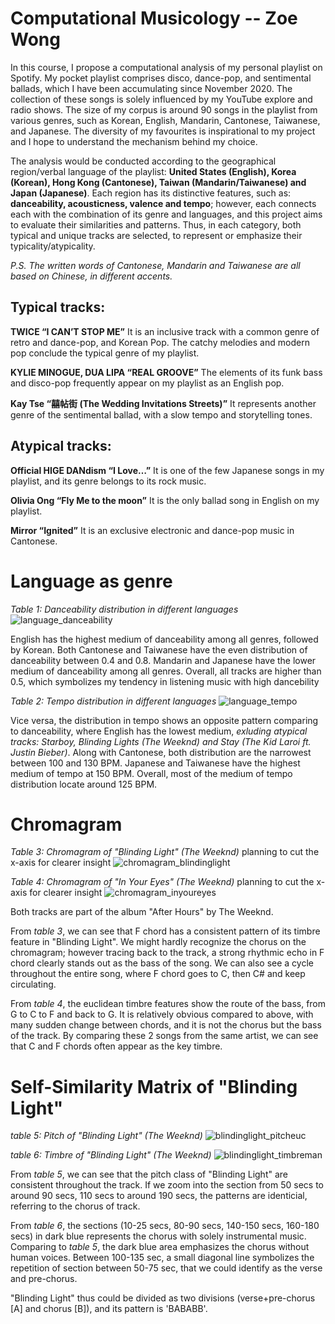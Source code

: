 
# Computational Musicology -- Zoe Wong

In this course, I propose a computational analysis of my personal playlist on Spotify. My pocket playlist comprises disco, dance-pop, and sentimental ballads, which I have been accumulating since November 2020. The collection of these songs is solely influenced by my YouTube explore and radio shows. The size of my corpus is around 90 songs in the playlist from various genres, such as Korean, English, Mandarin, Cantonese, Taiwanese, and Japanese. The diversity of my favourites is inspirational to my project and I hope to understand the mechanism behind my choice.

The analysis would be conducted according to the geographical region/verbal language of the playlist: **United States (English), Korea (Korean), Hong Kong (Cantonese), Taiwan (Mandarin/Taiwanese) and Japan (Japanese)**. Each region has its distinctive features, such as: **danceability, acousticness, valence and tempo**; however, each connects each with the combination of its genre and languages, and this project aims to evaluate their similarities and patterns. Thus, in each category, both typical and unique tracks are selected, to represent or emphasize their typicality/atypicality.

*P.S. The written words of Cantonese, Mandarin and Taiwanese are all based on Chinese, in different accents.*






## Typical tracks:

**TWICE “I CAN’T STOP ME”**
It is an inclusive track with a common genre of retro and dance-pop, and Korean Pop. The catchy melodies and modern pop conclude the typical genre of my playlist.

**KYLIE MINOGUE, DUA LIPA “REAL GROOVE”**
The elements of its funk bass and disco-pop frequently appear on my playlist as an English pop. 

**Kay Tse “囍帖街 (The Wedding Invitations Streets)”**
It represents another genre of the sentimental ballad, with a slow tempo and storytelling tones. 


## Atypical tracks:

**Official HIGE DANdism “I Love…”**
It is one of the few Japanese songs in my playlist, and its genre belongs to its rock music.

**Olivia Ong “Fly Me to the moon”**
It is the only ballad song in English on my playlist.

**Mirror “Ignited”**
It is an exclusive electronic and dance-pop music in Cantonese.



# Language as genre

*Table 1: Danceability distribution in different languages*
![language_danceability](https://user-images.githubusercontent.com/99733797/156937439-879ae119-58aa-48f7-a930-052ad7cf20fc.png)

English has the highest medium of danceability among all genres, followed by Korean. Both Cantonese and Taiwanese have the even distribution of danceability between 0.4 and 0.8. Mandarin and Japanese have the lower medium of danceability among all genres. Overall, all tracks are higher than 0.5, which symbolizes my tendency in listening music with high dancebility

*Table 2: Tempo distribution in different languages*
![language_tempo](https://user-images.githubusercontent.com/99733797/156937660-064b81ac-cf2a-4302-b588-e37087b6327b.png)

Vice versa, the distribution in tempo shows an opposite pattern comparing to danceability, where English has the lowest medium, *exluding atypical tracks: Starboy, Blinding Lights (The Weeknd) and Stay (The Kid Laroi ft. Justin Bieber)*. Along with Cantonese, both distribution are the narrowest between 100 and 130 BPM. Japanese and Taiwanese have the highest medium of tempo at 150 BPM. Overall, most of the medium of tempo distribution locate around 125 BPM.


# Chromagram 

*Table 3: Chromagram of "Blinding Light" (The Weeknd)* planning to cut the x-axis for clearer insight
![chromagram_blindinglight](https://user-images.githubusercontent.com/99733797/156939165-004055a3-0b49-483c-a208-244fbf694307.png)

*Table 4: Chromagram of "In Your Eyes" (The Weeknd)* planning to cut the x-axis for clearer insight
![chromagram_inyoureyes](https://user-images.githubusercontent.com/99733797/156939167-31192d59-458c-4c0c-b424-9e9a2865e242.png)

Both tracks are part of the album "After Hours" by The Weeknd. 

From *table 3*, we can see that F chord has a consistent pattern of its timbre feature in "Blinding Light". We might hardly recognize the chorus on the chromagram; however tracing back to the track, a strong rhythmic echo in F chord clearly stands out as the bass of the song. We can also see a cycle throughout the entire song, where F chord goes to C, then C# and keep circulating. 

From *table 4*, the euclidean timbre features show the route of the bass, from G to C to F and back to G. It is relatively obvious compared to above, with many sudden change between chords, and it is not the chorus but the bass of the track. By comparing these 2 songs from the same artist, we can see that C and F chords often appear as the key timbre. 

# Self-Similarity Matrix of "Blinding Light"

*table 5: Pitch of "Blinding Light" (The Weeknd)*
![blindinglight_pitcheuc](https://user-images.githubusercontent.com/99733797/156946391-83247296-6295-4775-8318-a99fcad82200.png)

*table 6: Timbre of "Blinding Light" (The Weeknd)*
![blindinglight_timbreman](https://user-images.githubusercontent.com/99733797/156946393-de47f5ea-72e6-4716-a887-da94f5b356ae.png)

From *table 5*, we can see that the pitch class of "Blinding Light" are consistent throughout the track. If we zoom into the section from 50 secs to around 90 secs, 110 secs to around 190 secs, the patterns are identicial, referring to the chorus of track. 

From *table 6*, the sections (10-25 secs, 80-90 secs, 140-150 secs, 160-180 secs) in dark blue represents the chorus with solely instrumental music. Comparing to *table 5*, the dark blue area emphasizes the chorus without human voices. Between 100-135 sec, a small diagonal line symbolizes the repetition of section between 50-75 sec, that we could identify as the verse and pre-chorus.

"Blinding Light" thus could be divided as two divisions (verse+pre-chorus [A] and chorus [B]), and its pattern is 'BABABB'.





